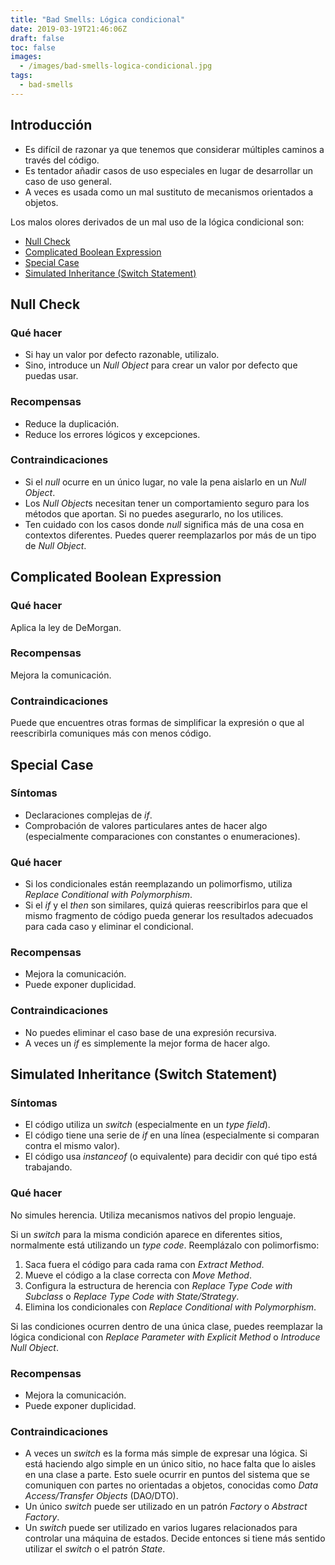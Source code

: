 ```yaml
---
title: "Bad Smells: Lógica condicional"
date: 2019-03-19T21:46:06Z
draft: false
toc: false
images:
  - /images/bad-smells-logica-condicional.jpg
tags: 
  - bad-smells
---
```

## Introducción

* Es difícil de razonar ya que tenemos que considerar múltiples caminos a través del código.
* Es tentador añadir casos de uso especiales en lugar de desarrollar un caso de uso general.
* A veces es usada como un mal sustituto de mecanismos orientados a objetos. 

Los malos olores derivados de un mal uso de la lógica condicional son:

* [Null Check](#null-check)
* [Complicated Boolean Expression](#complicated-boolean-expression)
* [Special Case](#special-case)
* [Simulated Inheritance (Switch Statement)](#simulated-inheritance-switch-statement)

## Null Check
### Qué hacer

* Si hay un valor por defecto razonable, utilizalo.
* Sino, introduce un *Null Object* para crear un valor por defecto que puedas usar. 

### Recompensas

* Reduce la duplicación.
* Reduce los errores lógicos y excepciones. 

### Contraindicaciones

* Si el *null* ocurre en un único lugar, no vale la pena aislarlo en un *Null Object*.
* Los *Null Object*s necesitan tener un comportamiento seguro para los métodos que aportan. Si no puedes asegurarlo, no los utilices.
* Ten cuidado con los casos donde *null* significa más de una cosa en contextos diferentes. Puedes querer reemplazarlos por más de un tipo de *Null Object*. 

## Complicated Boolean Expression
### Qué hacer

Aplica la ley de DeMorgan.

### Recompensas

Mejora la comunicación.

### Contraindicaciones

Puede que encuentres otras formas de simplificar la expresión o que al reescribirla comuniques más con menos código.

## Special Case
### Síntomas

* Declaraciones complejas de *if*.
* Comprobación de valores particulares antes de hacer algo (especialmente comparaciones con constantes o enumeraciones). 

### Qué hacer

* Si los condicionales están reemplazando un polimorfismo, utiliza *Replace Conditional with Polymorphism*.
* Si el *if* y el *then* son similares, quizá quieras reescribirlos para que el mismo fragmento de código pueda generar los resultados adecuados para cada caso y eliminar el condicional.

### Recompensas

* Mejora la comunicación.
* Puede exponer duplicidad. 

### Contraindicaciones

* No puedes eliminar el caso base de una expresión recursiva.
* A veces un *if* es simplemente la mejor forma de hacer algo. 

## Simulated Inheritance (Switch Statement)
### Síntomas

* El código utiliza un *switch* (especialmente en un *type field*).
* El código tiene una serie de *if* en una línea (especialmente si comparan contra el mismo valor).
* El código usa *instanceof* (o equivalente) para decidir con qué tipo está trabajando.

### Qué hacer

No simules herencia. Utiliza mecanismos nativos del propio lenguaje.

Si un *switch* para la misma condición aparece en diferentes sitios, normalmente está utilizando un *type code*. Reemplázalo con polimorfismo:

1. Saca fuera el código para cada rama con *Extract Method*.
2. Mueve el código a la clase correcta con *Move Method*.
3. Configura la estructura de herencia con *Replace Type Code with Subclass* o *Replace Type Code with State/Strategy*.
4. Elimina los condicionales con *Replace Conditional with Polymorphism*.

Si las condiciones ocurren dentro de una única clase, puedes reemplazar la lógica condicional con *Replace Parameter with Explicit Method* o *Introduce Null Object*.

### Recompensas

* Mejora la comunicación.
* Puede exponer duplicidad. 

### Contraindicaciones

* A veces un *switch* es la forma más simple de expresar una lógica. Si está haciendo algo simple en un único sitio, no hace falta que lo aisles en una clase a parte. Esto suele ocurrir en puntos del sistema que se comuniquen con partes no orientadas a objetos, conocidas como *Data Access/Transfer Objects* (DAO/DTO).
* Un único *switch* puede ser utilizado en un patrón *Factory* o *Abstract Factory*.
* Un *switch* puede ser utilizado en varios lugares relacionados para controlar una máquina de estados. Decide entonces si tiene más sentido utilizar el *switch* o el patrón *State*.